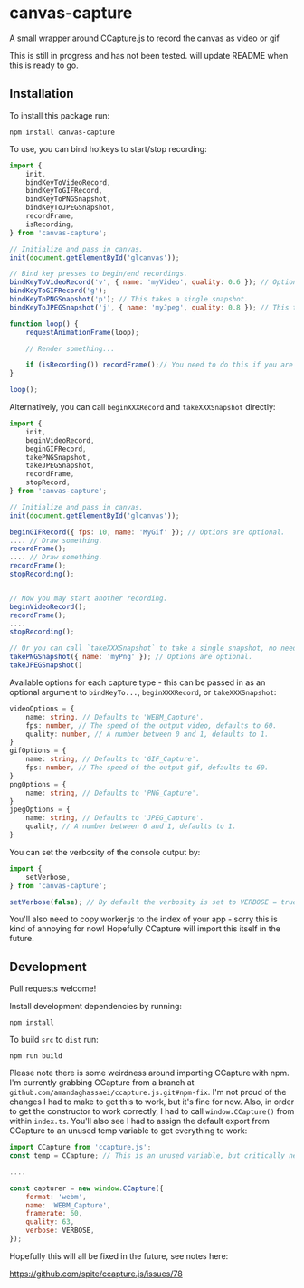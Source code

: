 # canvas-capture
A small wrapper around CCapture.js to record the canvas as video or gif

This is still in progress and has not been tested.  will update README when this is ready to go.

## Installation

To install this package run:

```npm install canvas-capture```

To use, you can bind hotkeys to start/stop recording:

```js
import {
	init,
	bindKeyToVideoRecord,
	bindKeyToGIFRecord,
	bindKeyToPNGSnapshot,
	bindKeyToJPEGSnapshot,
	recordFrame,
	isRecording,
} from 'canvas-capture';

// Initialize and pass in canvas.
init(document.getElementById('glcanvas'));

// Bind key presses to begin/end recordings.
bindKeyToVideoRecord('v', { name: 'myVideo', quality: 0.6 }); // Options are optional.
bindKeyToGIFRecord('g');
bindKeyToPNGSnapshot('p'); // This takes a single snapshot.
bindKeyToJPEGSnapshot('j', { name: 'myJpeg', quality: 0.8 }); // This takes a single snapshot, options are optional.

function loop() {
	requestAnimationFrame(loop);

	// Render something...

	if (isRecording()) recordFrame();// You need to do this if you are recording a video or gif.
}

loop();
```

Alternatively, you can call `beginXXXRecord` and `takeXXXSnapshot` directly:

```js
import {
	init,
	beginVideoRecord,
	beginGIFRecord,
	takePNGSnapshot,
	takeJPEGSnapshot,
	recordFrame,
	stopRecord,
} from 'canvas-capture';

// Initialize and pass in canvas.
init(document.getElementById('glcanvas'));

beginGIFRecord({ fps: 10, name: 'MyGif' }); // Options are optional.
.... // Draw something.
recordFrame();
.... // Draw something.
recordFrame();
stopRecording();


// Now you may start another recording.
beginVideoRecord();
recordFrame();
....
stopRecording();

// Or you can call `takeXXXSnapshot` to take a single snapshot, no need to call `recordFrame` or `stopRecord`.
takePNGSnapshot({ name: 'myPng' }); // Options are optional.
takeJPEGSnapshot()

```

Available options for each capture type - this can be passed in as an optional argument to `bindKeyTo...`, `beginXXXRecord`, or `takeXXXSnapshot`:

```ts
videoOptions = {
	name: string, // Defaults to 'WEBM_Capture'.
	fps: number, // The speed of the output video, defaults to 60.
	quality: number, // A number between 0 and 1, defaults to 1.
}
gifOptions = {
	name: string, // Defaults to 'GIF_Capture'.
	fps: number, // The speed of the output gif, defaults to 60.
}
pngOptions = {
	name: string, // Defaults to 'PNG_Capture'.
}
jpegOptions = {
	name: string, // Defaults to 'JPEG_Capture'.
	quality, // A number between 0 and 1, defaults to 1.
}
```

You can set the verbosity of the console output by:

```js
import {
	setVerbose,
} from 'canvas-capture';

setVerbose(false); // By default the verbosity is set to VERBOSE = true.
```

You'll also need to copy worker.js to the index of your app - sorry this is kind of annoying for now!  Hopefully CCapture will import this itself in the future.

## Development

Pull requests welcome!

Install development dependencies by running:

```npm install```

To build `src` to `dist` run:

```npm run build```

Please note there is some weirdness around importing CCapture with npm.  I'm currently grabbing CCapture from a branch at `github.com/amandaghassaei/ccapture.js.git#npm-fix`.  I'm not proud of the changes I had to make to get this to work, but it's fine for now.  Also, in order to get the constructor to work correctly, I had to call `window.CCapture()` from within `index.ts`.  You'll also see I had to assign the default export from CCapture to an unused temp variable to get everything to work:

```js
import CCapture from 'ccapture.js';
const temp = CCapture; // This is an unused variable, but critically necessary.

....

const capturer = new window.CCapture({
	format: 'webm',
	name: 'WEBM_Capture',
	framerate: 60,
	quality: 63,
	verbose: VERBOSE,
});
```

Hopefully this will all be fixed in the future, see notes here:

https://github.com/spite/ccapture.js/issues/78